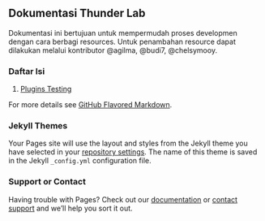 ## Dokumentasi Thunder Lab 

Dokumentasi ini bertujuan untuk mempermudah proses developmen dengan cara berbagi resources.
Untuk penambahan resource dapat dilakukan melalui kontributor @agilma, @budi7, @chelsymooy.

### Daftar Isi
1. [Plugins Testing](https://ThunderID.github.io/plugins-testing.md)




For more details see [GitHub Flavored Markdown](https://guides.github.com/features/mastering-markdown/).

### Jekyll Themes

Your Pages site will use the layout and styles from the Jekyll theme you have selected in your [repository settings](https://github.com/ThunderID/ThunderID.github.io/settings). The name of this theme is saved in the Jekyll `_config.yml` configuration file.

### Support or Contact

Having trouble with Pages? Check out our [documentation](https://docs.github.com/categories/github-pages-basics/) or [contact support](https://support.github.com/contact) and we’ll help you sort it out.
